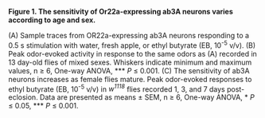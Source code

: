 **Figure 1. The sensitivity of Or22a-expressing ab3A neurons varies according to age and sex.**

(A) Sample traces from OR22a-expressing ab3A neurons responding to a 0.5 s stimulation with water, fresh apple, or ethyl butyrate (EB, 10<sup>-5</sup> v/v).
(B) Peak odor-evoked activity in response to the same odors as (A) recorded in 13 day-old flies of mixed sexes.
Whiskers indicate minimum and maximum values, n ≥ 6, One-way ANOVA, \*\*\* _P_ ≤ 0.001.
(C) The sensitivity of ab3A neurons increases as female flies mature.
Peak odor-evoked responses to ethyl butyrate (EB, 10<sup>-5</sup> v/v) in _w<sup>1118</sup>_ flies recorded 1, 3, and 7 days post-eclosion.
Data are presented as means ± SEM, n ≥ 6, One-way ANOVA, \* _P_ ≤ 0.05, \*\*\* _P_ ≤ 0.001.